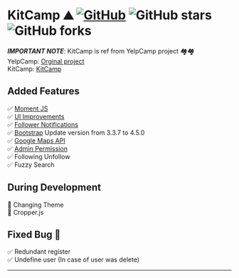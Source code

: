 # KitCamp ⛰ [![GitHub](https://img.shields.io/github/license/cobidev/simplefolio?color=blue)](https://github.com/kitravee/kitcamp/blob/master/LICENSE.md) ![GitHub stars](https://img.shields.io/github/stars/kitravee/kitcamp) ![GitHub forks](https://img.shields.io/github/forks/kitravee/kitcamp)

**_IMPORTANT NOTE_**: KitCamp is ref from YelpCamp project 🏘🏘\
YelpCamp:
[Orginal project](https://github.com/nax3t/webdevbootcamp/)\
KitCamp:
[KitCamp](https://kitcamp-kitravee.herokuapp.com/)

## Added Features

✅ [Moment JS](http://webdev.slides.com/nax3t/yelpcamp-refactor-moment#/10)\
✅ [UI Improvements](http://webdev.slides.com/nax3t/yelpcamp-refactor-ui#/17)\
✅ [Follower Notifications](https://www.youtube.com/watch?v=Tt9orKnUiEU)\
✅ [Bootstrap](https://www.youtube.com/watch?v=Tt9orKnUiEU) Update version from 3.3.7 to 4.5.0\
✅ [Google Maps API](https://www.youtube.com/watch?v=B4OuCjQLJ9k)\
✅ [Admin Permission](https://www.youtube.com/watch?v=somc45pnM2k)\
✅ Following Unfollow\
✅ Fuzzy Search

## During Development

🔧 Changing Theme\
🔧 Cropper.js

## Fixed Bug 🐞

✅ Redundant register\
✅ Undefine user (In case of user was delete)

---
